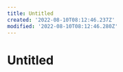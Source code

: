 ```yaml
---
title: Untitled
created: '2022-08-10T08:12:46.237Z'
modified: '2022-08-10T08:12:46.280Z'
---
```


# Untitled
